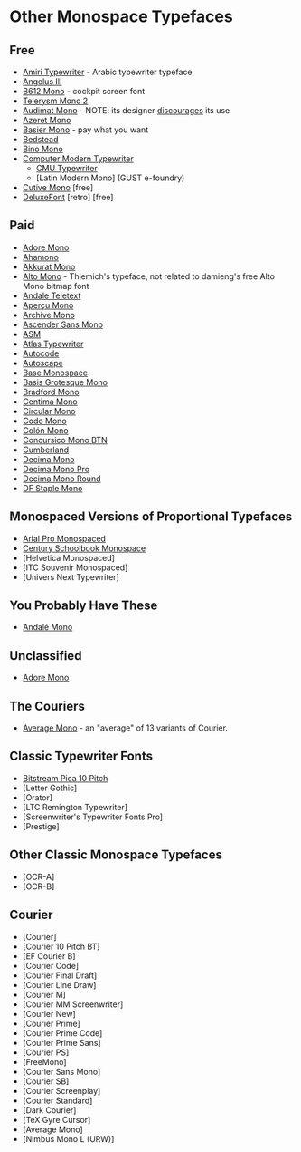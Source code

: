 # Other Monospace Typefaces

## Free

-   [Amiri Typewriter](https://github.com/aliftype/amiri-typewriter) - Arabic typewriter typeface
-   [Angelus III](https://www.myfonts.com/collections/angelus-iii-font-scriptorium)
-   [B612 Mono](https://b612-font.com/) - cockpit screen font
-   [Telerysm Mono 2](https://www.smeltery.net/en/fonts/telerysm-mono-2)
-   [Audimat Mono](https://www.fontsquirrel.com/fonts/audimat-mono) - NOTE: its designer [discourages](https://www.smeltery.net/en/fonts/dead) its use
-   [Azeret Mono](https://displaay.net/typeface/azeret/azeret-mono/)
-   [Basier Mono](https://www.atipofoundry.com/fonts/basier-mono) - pay what you want
-   [Bedstead](https://bjh21.me.uk/bedstead/)
-   [Bino Mono](https://www.fontyukle.net/font/Bino-Mono)
-   [Computer Modern Typewriter](https://en.wikipedia.org/wiki/Computer_Modern)
    -   [CMU Typewriter](https://fontlibrary.org/en/font/cmu-typewriter)
    -   [Latin Modern Mono] (GUST e-foundry)
-   [Cutive Mono](https://fonts.google.com/specimen/Cutive+Mono) [free]
-   [DeluxeFont](https://zone38.net/font/#deluxefont) [retro] [free]

## Paid

-   [Adore Mono](https://garagefonts.com/font/adore-mono)
-   [Ahamono](https://hanken.co/products/ahamono)
-   [Akkurat Mono](https://lineto.com/typefaces/akkurat-mono)
-   [Alto Mono](https://www.typeby.com/fonts/alto-mono) - Thiemich's typeface, not related to damieng's free Alto Mono bitmap font
-   [Andale Teletext](https://www.myfonts.com/collections/andale-teletext-font-monotype-imaging)
-   [Aperçu Mono](https://www.colophon-foundry.org/typefaces/apercu-mono)
-   [Archive Mono](https://www.colophon-foundry.org/typefaces/archive-mono)
-   [Ascender Sans Mono](https://www.myfonts.com/collections/ascender-sans-mono-font-ascender-corp)
-   [ASM](https://extratype.com/fonts/asm)
-   [Atlas Typewriter](https://commercialtype.com/catalog/atlas_typewriter)
-   [Autocode](https://www.myfonts.com/collections/autocode-font-avp)
-   [Autoscape](https://lineto.com/typefaces/autoscape)
-   [Base Monospace](https://www.emigre.com/Fonts/Base-Monospace)
-   [Basis Grotesque Mono](https://www.colophon-foundry.org/typefaces/basis-grotesque-mono)
-   [Bradford Mono](https://lineto.com/typefaces/bradford-mono)
-   [Centima Mono](http://www.tipografiaramis.com/centima-mono.html)
-   [Circular Mono](https://lineto.com/typefaces/circular-mono)
-   [Codo Mono](https://wearecolt.com/product/codo-mono/)
-   [Colón Mono](http://www.tipografiaramis.com/coloacuten-mono.html)
-   [Concursico Mono BTN](https://www.youworkforthem.com/font/19425/concursico-mono-btn)
-   [Cumberland](https://www.myfonts.com/collections/cumberland-font-monotype-imaging)
-   [Decima Mono](http://www.tipografiaramis.com/decima-mono.html)
-   [Decima Mono Pro](http://www.tipografiaramis.com/decima-mono-pro.html)
-   [Decima Mono Round](http://www.tipografiaramis.com/decima-mono-round.html)
-   [DF Staple Mono](https://www.myfonts.com/collections/df-staple-mono-font-dutchfonts)

## Monospaced Versions of Proportional Typefaces

-   [Arial Pro Monospaced](https://www.myfonts.com/collections/arial-font-monotype-imaging?tab=individualStyles)
-   [Century Schoolbook Monospace](https://www.myfonts.com/products/century-schoolbook-monospaced-10058-century-schoolbook-435037)
-   [Helvetica Monospaced]
-   [ITC Souvenir Monospaced]
-   [Univers Next Typewriter]

## You Probably Have These

-   [Andalé Mono](https://docs.microsoft.com/en-us/typography/font-list/andale-mono)

## Unclassified

-   [Adore Mono](https://www.fontshop.com/families/adore-mono)

## The Couriers

-   [Average Mono](https://fontlibrary.org/en/font/average-mono) - an "average" of 13 variants of Courier.

## Classic Typewriter Fonts

-   [Bitstream Pica 10 Pitch](https://www.myfonts.com/collections/pica-10-pitch-font-bitstream)
-   [Letter Gothic]
-   [Orator]
-   [LTC Remington Typewriter]
-   [Screenwriter\'s Typewriter Fonts Pro]
-   [Prestige]

## Other Classic Monospace Typefaces

-   [OCR-A]
-   [OCR-B]

## Courier

-   [Courier]
-   [Courier 10 Pitch BT]
-   [EF Courier B]
-   [Courier Code]
-   [Courier Final Draft]
-   [Courier Line Draw]
-   [Courier M]
-   [Courier MM Screenwriter]
-   [Courier New]
-   [Courier Prime]
-   [Courier Prime Code]
-   [Courier Prime Sans]
-   [Courier PS]
-   [FreeMono]
-   [Courier Sans Mono]
-   [Courier SB]
-   [Courier Screenplay]
-   [Courier Standard]
-   [Dark Courier]
-   [TeX Gyre Cursor]
-   [Average Mono]
-   [Nimbus Mono L (URW)]

<!-- ** For Emacs ** -->
<!-- Local Variables: -->
<!-- fill-column: 132 -->
<!-- End: -->
